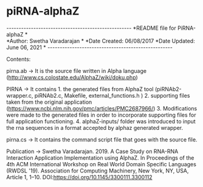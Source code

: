 # piRNA-alphaZ

*---------------------------------------------------*
*README file for PiRNA-alphaZ				*	
*Author: Swetha Varadarajan							*
*Date Created: 06/08/2017
*Date Updated: June 06, 2021									*
*---------------------------------------------------*

Contents:

pirna.ab -> It is the source file written in Alpha language (http://www.cs.colostate.edu/AlphaZ/wiki/doku.php)

PIRNA -> It contains 
		1. the generated files from AlphaZ tool (piRNAb2-wrapper.c, piRNAb2.c, Makefile, external_functions.h )
	 	2. supporting files taken from the original application (https://www.ncbi.nlm.nih.gov/pmc/articles/PMC2687966/)
		3. Modifications were made to the generated files in order to incorporate supporting files for full application functioning. 
		4. alphaZ-inputs/ folder was introduced to input the rna sequences in a format accepted by alphaz generated wrapper. 

pirna.cs -> It contains the command script file that goes with the source file. 

Publication -> 
Swetha Varadarajan. 2019. A Case Study on RNA-RNA Interaction Application Implementation using AlphaZ. In Proceedings of the 4th ACM International Workshop on Real World Domain Specific Languages (RWDSL '19). Association for Computing Machinery, New York, NY, USA, Article 1, 1–10. DOI:https://doi.org/10.1145/3300111.3300112

